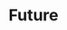 ---
pid: ls99
title: Future
location_transcription: The Parkway
coordinates: "[-75.172144408558, 39.959129053086]"
zipcode: '19146'
gen_neighborhood: South Philadelphia
neighborhood: Graduate Hospital,Naval Square,Southwest Center City
outside_phl: 
age: '25'
age_range: 20-29
instagram: 
image_file_name: ls_99.jpg
proposal_transcription: Children together reading books, using computers and playing.
  I'm sick of seeing monuments of adults only.
topic: Education
topic_summary: '0'
type: Sculpture Statue
keywords_other: 
credit: Leon
image_labels: 
twitter: 
facebook: 
permalink: "/monuments/ls99/"
layout: item-page
---